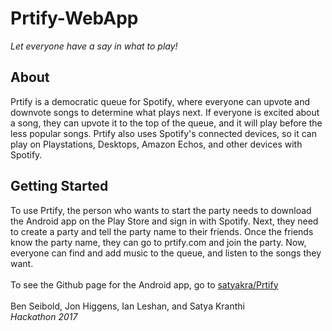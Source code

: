 # Prtify-WebApp
<i>Let everyone have a say in what to play!</i>


<h2>About</h2>
Prtify is a democratic queue for Spotify, where everyone can upvote and downvote songs to determine what plays next.  If everyone is 
excited about a song, they can upvote it to the top of the queue, and it will play before the less popular songs.  Prtify also
uses Spotify's connected devices, so it can play on Playstations, Desktops, Amazon Echos, and other devices with Spotify. 


<h2>Getting Started</h2>
To use Prtify, the person who wants to start the party needs to download the Android app on the Play Store and sign in with Spotify.
Next, they need to create a party and tell the party name to their friends.  Once the friends know the party name, they can go
to prtify.com and join the party.  Now, everyone can find and add music to the queue, and listen to the songs they want.
</br></br>
To see the Github page for the Android app, go to <a href="https://github.com/satyakra/Prtify">satyakra/Prtify</a>
</br></br>
Ben Seibold, Jon Higgens, Ian Leshan, and Satya Kranthi </br>
<i>Hackathon 2017</i> 
